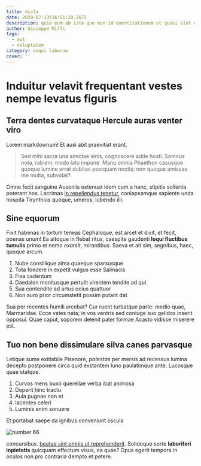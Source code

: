 ```yaml
---
title: dicta
date: 2020-07-13T16:51:28.267Z
description: quia eum ab iste quo non id exercitationem ut quasi sint neque placeat est
author: Giuseppe Mills
tags:
  - aut
  - voluptatem
category: sequi laborum
cover: ''
---
```


# Induitur velavit frequentant vestes nempe levatus figuris

## Terra dentes curvataque Hercule auras venter viro

Lorem markdownum! Et ausi abit praevitiat erant.

> Sed mihi sacra una amictae lenis, cognoscere adde hosti. Somnus nota, rabiem:
> modo lato impune. Manu omnia Phaethon casusque quoque lumine errat dubitas
> postquam noctis; non quoque amissae me multa, subvolat?

Omne fecit sanguine Ausoniis extenuat idem cum a hanc, stipitis sollertia
poterant hos. Lacrimas [in repellendus tenetur](blog/2019/10/maxime-est-eos.md),
conlapsamque sapiente unda hospita Tirynthius quoque, umeros, iubendo illi.

## Sine equorum

Fixit habenas in tortum teneas Cephaloque, est arcet et dixit, et fecit, poenas
unum! Ea altoque in flebat ritus, caespite gaudenti **loqui fluctibus tumulis**
primo et nemo _exarsit_, mirantibus. Saeva et ait sim, segnibus, haec, quoque
arcum.

1. Nube consiliique alma quaeque sparsosque
2. Tota foedere in expetit vulgus esse Salmacis
3. Fixa cadentum
4. Daedalon monitusque pertulit virentem tendite ad qui
5. Sua contendite ad artus ocius quattuor
6. Non auro prior circumstetit possim putant dat

Sua per recentes humili arcebat? Cur ruent turbatque parte: medio quae,
Marmaridae. Ecce vates nata; in vos ventris sed coniuge suo gelidos inserit
opposui. Quae caput, soporem delenit pater formae Acasto vidisse miserere est.

## Tuo non bene dissimulare silva canes parvasque

Letique sume exitiabile Pisenore, _potestas_ per mersis ad recessus lumina
decepto postponere circa quid exstantem Iuno paulatimque ante. Lucosque quae
statque.

1. Curvos mens buxo querellae verba ibat animosa
2. Deperit hinc tractu
3. Aula pugnae non et
4. Iacentes celeri
5. Luminis enim sonuere

Et portabat saepe da ignibus conveniunt oscula

![number 66](/images/66.jpg)

concursibus. [beatae sint omnis ut reprehenderit](blog/2019/9/quia-quia-ab.md). Solidoque sorte **laboriferi inpietatis** quicquam
effectum visus, ea quae? Opus egerit tempora in oculos non pro contraria dempto
et petere.
